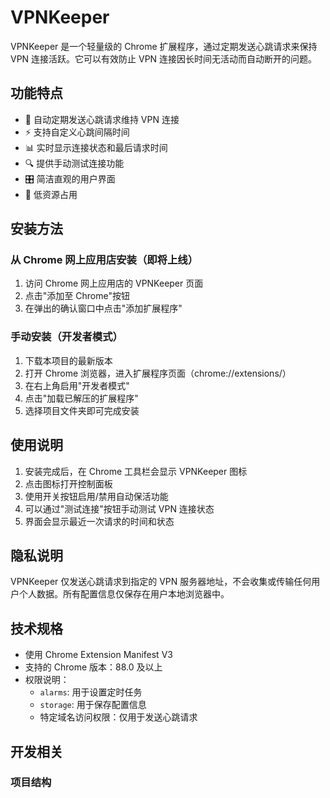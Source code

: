 # VPNKeeper

VPNKeeper 是一个轻量级的 Chrome 扩展程序，通过定期发送心跳请求来保持 VPN 连接活跃。它可以有效防止 VPN 连接因长时间无活动而自动断开的问题。

## 功能特点

- 🔄 自动定期发送心跳请求维持 VPN 连接
- ⚡ 支持自定义心跳间隔时间
- 📊 实时显示连接状态和最后请求时间
- 🔍 提供手动测试连接功能
- 🎛️ 简洁直观的用户界面
- 🔋 低资源占用

## 安装方法

### 从 Chrome 网上应用店安装（即将上线）

1. 访问 Chrome 网上应用店的 VPNKeeper 页面
2. 点击"添加至 Chrome"按钮
3. 在弹出的确认窗口中点击"添加扩展程序"

### 手动安装（开发者模式）

1. 下载本项目的最新版本
2. 打开 Chrome 浏览器，进入扩展程序页面（chrome://extensions/）
3. 在右上角启用"开发者模式"
4. 点击"加载已解压的扩展程序"
5. 选择项目文件夹即可完成安装

## 使用说明

1. 安装完成后，在 Chrome 工具栏会显示 VPNKeeper 图标
2. 点击图标打开控制面板
3. 使用开关按钮启用/禁用自动保活功能
4. 可以通过"测试连接"按钮手动测试 VPN 连接状态
5. 界面会显示最近一次请求的时间和状态

## 隐私说明

VPNKeeper 仅发送心跳请求到指定的 VPN 服务器地址，不会收集或传输任何用户个人数据。所有配置信息仅保存在用户本地浏览器中。

## 技术规格

- 使用 Chrome Extension Manifest V3
- 支持的 Chrome 版本：88.0 及以上
- 权限说明：
  - `alarms`: 用于设置定时任务
  - `storage`: 用于保存配置信息
  - 特定域名访问权限：仅用于发送心跳请求

## 开发相关

### 项目结构
